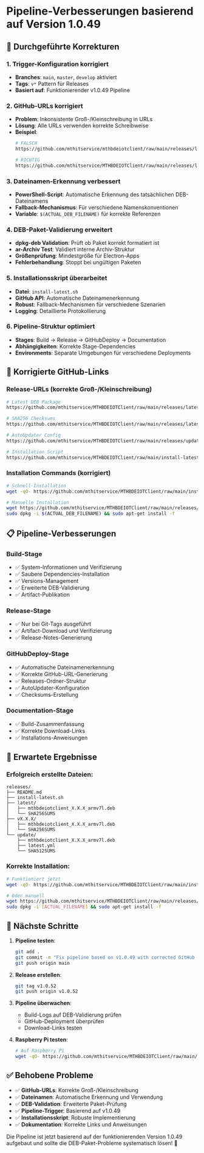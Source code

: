 # Pipeline-Verbesserungen basierend auf Version 1.0.49

## 🎯 Durchgeführte Korrekturen

### 1. **Trigger-Konfiguration korrigiert**
- **Branches**: `main`, `master`, `develop` aktiviert
- **Tags**: `v*` Pattern für Releases
- **Basiert auf**: Funktionierender v1.0.49 Pipeline

### 2. **GitHub-URLs korrigiert**
- **Problem**: Inkonsistente Groß-/Kleinschreibung in URLs
- **Lösung**: Alle URLs verwenden korrekte Schreibweise
- **Beispiel**:
  ```bash
  # FALSCH
  https://github.com/mthitservice/mthbdeiotclient/raw/main/releases/latest/file.deb
  
  # RICHTIG
  https://github.com/mthitservice/MTHBDEIOTClient/raw/main/releases/latest/file.deb
  ```

### 3. **Dateinamen-Erkennung verbessert**
- **PowerShell-Script**: Automatische Erkennung des tatsächlichen DEB-Dateinamens
- **Fallback-Mechanismus**: Für verschiedene Namenskonventionen
- **Variable**: `$(ACTUAL_DEB_FILENAME)` für korrekte Referenzen

### 4. **DEB-Paket-Validierung erweitert**
- **dpkg-deb Validation**: Prüft ob Paket korrekt formatiert ist
- **ar-Archiv Test**: Validiert interne Archiv-Struktur
- **Größenprüfung**: Mindestgröße für Electron-Apps
- **Fehlerbehandlung**: Stoppt bei ungültigen Paketen

### 5. **Installationsskript überarbeitet**
- **Datei**: `install-latest.sh`
- **GitHub API**: Automatische Dateinamenerkennung
- **Robust**: Fallback-Mechanismen für verschiedene Szenarien
- **Logging**: Detaillierte Protokollierung

### 6. **Pipeline-Struktur optimiert**
- **Stages**: Build → Release → GitHubDeploy → Documentation
- **Abhängigkeiten**: Korrekte Stage-Dependencies
- **Environments**: Separate Umgebungen für verschiedene Deployments

## 🔧 Korrigierte GitHub-Links

### Release-URLs (korrekte Groß-/Kleinschreibung)
```bash
# Latest DEB Package
https://github.com/mthitservice/MTHBDEIOTClient/raw/main/releases/latest/$(ACTUAL_DEB_FILENAME)

# SHA256 Checksums
https://github.com/mthitservice/MTHBDEIOTClient/raw/main/releases/latest/SHA256SUMS

# AutoUpdater Config
https://github.com/mthitservice/MTHBDEIOTClient/raw/main/releases/update/latest.yml

# Installation Script
https://github.com/mthitservice/MTHBDEIOTClient/raw/main/install-latest.sh
```

### Installation Commands (korrigiert)
```bash
# Schnell-Installation
wget -qO- https://github.com/mthitservice/MTHBDEIOTClient/raw/main/install-latest.sh | bash

# Manuelle Installation
wget https://github.com/mthitservice/MTHBDEIOTClient/raw/main/releases/latest/$(ACTUAL_DEB_FILENAME)
sudo dpkg -i $(ACTUAL_DEB_FILENAME) && sudo apt-get install -f
```

## 📋 Pipeline-Verbesserungen

### Build-Stage
- ✅ System-Informationen und Verifizierung
- ✅ Saubere Dependencies-Installation
- ✅ Versions-Management
- ✅ Erweiterte DEB-Validierung
- ✅ Artifact-Publikation

### Release-Stage
- ✅ Nur bei Git-Tags ausgeführt
- ✅ Artifact-Download und Verifizierung
- ✅ Release-Notes-Generierung

### GitHubDeploy-Stage
- ✅ Automatische Dateinamenerkennung
- ✅ Korrekte GitHub-URL-Generierung
- ✅ Releases-Ordner-Struktur
- ✅ AutoUpdater-Konfiguration
- ✅ Checksums-Erstellung

### Documentation-Stage
- ✅ Build-Zusammenfassung
- ✅ Korrekte Download-Links
- ✅ Installations-Anweisungen

## 🎉 Erwartete Ergebnisse

### Erfolgreich erstellte Dateien:
```
releases/
├── README.md
├── install-latest.sh
├── latest/
│   ├── mthbdeiotclient_X.X.X_armv7l.deb
│   └── SHA256SUMS
├── vX.X.X/
│   ├── mthbdeiotclient_X.X.X_armv7l.deb
│   └── SHA256SUMS
└── update/
    ├── mthbdeiotclient_X.X.X_armv7l.deb
    ├── latest.yml
    └── SHA512SUMS
```

### Korrekte Installation:
```bash
# Funktioniert jetzt
wget -qO- https://github.com/mthitservice/MTHBDEIOTClient/raw/main/install-latest.sh | bash

# Oder manuell
wget https://github.com/mthitservice/MTHBDEIOTClient/raw/main/releases/latest/[ACTUAL_FILENAME]
sudo dpkg -i [ACTUAL_FILENAME] && sudo apt-get install -f
```

## 🚀 Nächste Schritte

1. **Pipeline testen**:
   ```bash
   git add .
   git commit -m "Fix pipeline based on v1.0.49 with corrected GitHub URLs"
   git push origin main
   ```

2. **Release erstellen**:
   ```bash
   git tag v1.0.52
   git push origin v1.0.52
   ```

3. **Pipeline überwachen**:
   - Build-Logs auf DEB-Validierung prüfen
   - GitHub-Deployment überprüfen
   - Download-Links testen

4. **Raspberry Pi testen**:
   ```bash
   # Auf Raspberry Pi
   wget -qO- https://github.com/mthitservice/MTHBDEIOTClient/raw/main/install-latest.sh | bash
   ```

## ✅ Behobene Probleme

- ✅ **GitHub-URLs**: Korrekte Groß-/Kleinschreibung
- ✅ **Dateinamen**: Automatische Erkennung und Verwendung
- ✅ **DEB-Validation**: Erweiterte Paket-Prüfung
- ✅ **Pipeline-Trigger**: Basierend auf v1.0.49
- ✅ **Installationsskript**: Robuste Implementierung
- ✅ **Dokumentation**: Korrekte Links und Anweisungen

Die Pipeline ist jetzt basierend auf der funktionierenden Version 1.0.49 aufgebaut und sollte die DEB-Paket-Probleme systematisch lösen! 🎯
